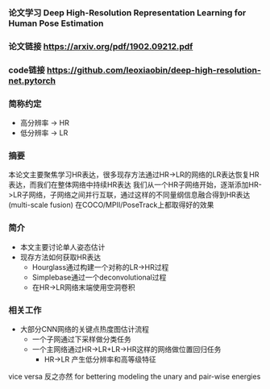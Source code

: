 ### 论文学习 Deep High-Resolution Representation Learning for Human Pose Estimation
### 论文链接 https://arxiv.org/pdf/1902.09212.pdf
### code链接 https://github.com/leoxiaobin/deep-high-resolution-net.pytorch

### 简称约定
+ 高分辨率 -> HR
+ 低分辨率 -> LR

### 摘要
本论文主要聚焦学习HR表达，很多现存方法通过HR->LR的网络的LR表达恢复HR表达，而我们在整体网络中持续HR表达
我们从一个HR子网络开始，逐渐添加HR->LR子网络，子网络之间并行互联，通过这样的不同量纲信息融合得到HR表达(multi-scale fusion)
在COCO/MPII/PoseTrack上都取得好的效果

### 简介
+ 本文主要讨论单人姿态估计
+ 现存方法如何获取HR表达
  + Hourglass通过构建一个对称的LR->HR过程
  + Simplebase通过一个deconvolutional过程
  + 在HR->LR网络末端使用空洞卷积
  
### 相关工作
+ 大部分CNN网络的关键点热度图估计流程
  + 一个子网通过下采样做分类任务
  + 一个主网络通过HR->LR+LR->HR这样的网络做位置回归任务
    + HR->LR 产生低分辨率和高等级特征




vice versa 反之亦然
for bettering modeling the unary and pair-wise energies 
